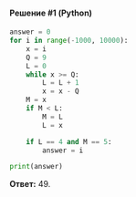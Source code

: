 #### Решение #1 (Python)
```python
answer = 0
for i in range(-1000, 10000):
	x = i
	Q = 9
	L = 0
	while x >= Q:
		L = L + 1
		x = x - Q
	M = x
	if M < L:
		M = L
		L = x

	if L == 4 and M == 5:
		answer = i

print(answer)
```
**Ответ:** 49.
